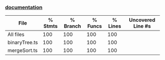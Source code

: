 
### [documentation](https://github.com/evolution-gaming/typescript-bootcamp/tree/main/homeworks/03-data-structure)

|File          | % Stmts | % Branch | % Funcs | % Lines | Uncovered Line #s |
|--------------|---------|----------|---------|---------|-------------------|
|All files     |     100 |      100 |     100 |     100 |                   |
|binaryTree.ts |     100 |      100 |     100 |     100 |                   |
|mergeSort.ts  |     100 |      100 |     100 |     100 |                   |
